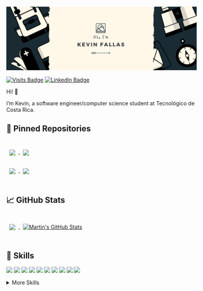 [![Kevin's GitHub Banner](./assets/README-HEADER.png)](https:kevinfallas.dev)

[![Visits Badge](https://badges.pufler.dev/visits/KevinFallas03/KevinFallas03)](https:kevinfallas.dev)
[![LinkedIn Badge](https://img.shields.io/badge/LinkedIn-Profile-informational?style=flat&logo=linkedin&logoColor=white&color=0D76A8)](https://www.linkedin.com/in/kevinfallas/)

Hi! 👋

I’m Kevin, a software engineer/computer science student at Tecnológico de Costa Rica.

<!-- Want to see my projects? [Check out my portfolio.](https:kevinfallas.dev) -->

<!-- ## 📝 Latest Blog Posts -->

<!-- <br> -->

<!-- BLOG-POST-LIST:START -->

<!-- BLOG-POST-LIST:END -->

<!-- <br> -->

## 📌 Pinned Repositories

<br>

<a href="https://github.com/KevinFallas03/FacturacionMunicipal_BD">
  <img align="center" style="margin:0.5rem" src="https://github-readme-stats.vercel.app/api/pin/?username=KevinFallas03&repo=DB2-Final-Project&title_color=ffffff&text_color=c9cacc&icon_color=4AB197&bg_color=1A2B34&border_color=1A2B34" />
</a>

<a href="https://github.com/KevinFallas03/DynamicFormBuilder-BD2-2S-2020">
  <img align="center" style="margin:0.5rem" src="https://github-readme-stats.vercel.app/api/pin/?username=KevinFallas03&repo=DynamicFormBuilder-BD2-2S-2020&title_color=ffffff&text_color=c9cacc&icon_color=4AB197&bg_color=1A2B34&border_color=1A2B34" />
</a>

<br>
<br>

<a href="https://github.com/KevinFallas03/DB2-Final-Project">
  <img align="center" style="margin:0.5rem" src="https://github-readme-stats.vercel.app/api/pin/?username=KevinFallas03&repo=FacturacionMunicipal_BD&title_color=ffffff&text_color=c9cacc&icon_color=4AB197&bg_color=1A2B34&border_color=1A2B34" />
</a>

<a href="https://github.com/KevinFallas03/DB2-Final-Project">
  <img align="center" style="margin:0.5rem" src="https://github-readme-stats.vercel.app/api/pin/?username=KevinFallas03&repo=DAPP-Workitec&title_color=ffffff&text_color=c9cacc&icon_color=4AB197&bg_color=1A2B34&border_color=1A2B34" />
</a>

<br>
<br>

## &#x1f4c8; GitHub Stats

<br>

<a href="https://github.com/KevinFallas03">
  <img align="center" style="margin:0.5rem" src="https://github-readme-stats.vercel.app/api/top-langs/?username=KevinFallas03&hide=java&layout=compact&title_color=ffffff&text_color=c9cacc&icon_color=4AB197&bg_color=1A2B34&border_color=1A2B34" />
</a>

<a href="https://github.com/KevinFallas03">
  <img align="center" style="margin:0.5rem" src="https://github-readme-stats.vercel.app/api?username=KevinFallas03&hide=prs,issues&show_icons=true&line_height=27&count_private=true&title_color=ffffff&text_color=c9cacc&icon_color=4AB097&bg_color=1A2B34&border_color=1A2B34" alt="Martin's GitHub Stats" />
</a>

<br>
<br>

## 💼 Skills

![](https://img.shields.io/badge/Code-Angular-informational?style=flat&logo=angular&logoColor=white&color=4AB197)
![](https://img.shields.io/badge/Code-React-informational?style=flat&logo=react&logoColor=white&color=4AB197)
![](https://img.shields.io/badge/Code-JavaScript-informational?style=flat&logo=JavaScript&logoColor=white&color=4AB197)
![](https://img.shields.io/badge/Code-TypeScript-informational?style=flat&logo=TypeScript&logoColor=white&color=4AB197)
![](https://img.shields.io/badge/Code-Java-informational?style=flat&logo=Java&logoColor=white&color=4AB197)
![](https://img.shields.io/badge/Code-CSharp-informational?style=flat&logo=c-sharp&logoColor=white&color=4AB197)
![](https://img.shields.io/badge/Code-.NET-informational?style=flat&logo=.net&logoColor=white&color=4AB197)
![](https://img.shields.io/badge/Code-.Python-informational?style=flat&logo=python&logoColor=white&color=4AB197)
![](https://img.shields.io/badge/Code-MongoDB-informational?style=flat&logo=MongoDB&logoColor=white&color=4AB197)
![](https://img.shields.io/badge/Code-SQL-informational?style=flat&logo=microsoft-sql-server&logoColor=white&color=4AB197)

<details>
<summary>More Skills</summary>
<br>

![](https://img.shields.io/badge/Style-CSS-informational?style=flat&logo=css3&logoColor=white&color=4AB197)
![](https://img.shields.io/badge/Style-Tailwind-informational?style=flat&logo=Tailwind-CSS&logoColor=white&color=4AB197)

<br>


![](https://img.shields.io/badge/Tools-NPM-informational?style=flat&logo=npm&logoColor=white&color=4AB197)
![](https://img.shields.io/badge/Tools-Postman-informational?style=flat&logo=Postman&logoColor=white&color=4AB197)
![](https://img.shields.io/badge/Tools-GitHub-informational?style=flat&logo=GitHub&logoColor=white&color=4AB197)
![](https://img.shields.io/badge/Tools-GitLab-informational?style=flat&logo=GitLab&logoColor=white&color=4AB197)


</details>

<br>
